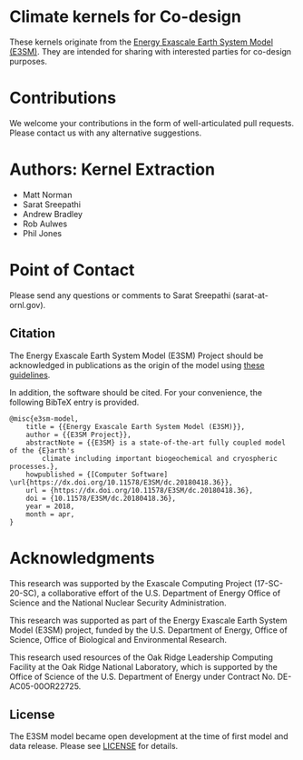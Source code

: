 # Climate kernels for Co-design

These kernels originate from the [Energy Exascale Earth System Model (E3SM)](https://e3sm.org). 
They are intended for sharing with interested parties for co-design purposes. 

# Contributions
We welcome your contributions in the form of well-articulated pull requests. 
Please contact us with any alternative suggestions. 

# Authors: Kernel Extraction
* Matt Norman
* Sarat Sreepathi
* Andrew Bradley
* Rob Aulwes
* Phil Jones

# Point of Contact
Please send any questions or comments to Sarat Sreepathi (sarat-at-ornl.gov).

Citation
--------------------------------------------------------------------------------
The Energy Exascale Earth System Model (E3SM) Project should be acknowledged in
publications as the origin of the model using
[these guidelines](https://e3sm.org/resources/policies/acknowledge-e3sm/).

In addition, the software should be cited.  For your convenience,
the following BibTeX entry is provided.
```TeX
@misc{e3sm-model,
	title = {{Energy Exascale Earth System Model (E3SM)}},
	author = {{E3SM Project}},
	abstractNote = {{E3SM} is a state-of-the-art fully coupled model of the {E}arth's 
		climate including important biogeochemical and cryospheric processes.},
	howpublished = {[Computer Software] \url{https://dx.doi.org/10.11578/E3SM/dc.20180418.36}},
	url = {https://dx.doi.org/10.11578/E3SM/dc.20180418.36},
	doi = {10.11578/E3SM/dc.20180418.36},
	year = 2018,
	month = apr,
}
```

# Acknowledgments
This research was supported by the Exascale Computing Project (17-SC-20-SC), a collaborative effort of the U.S. Department of Energy Office of Science and the National Nuclear Security Administration.   


This research was supported as part of the Energy Exascale Earth System Model (E3SM) project, funded by the U.S. Department of Energy, Office of Science, Office of Biological and Environmental Research.  


This research used resources of the Oak Ridge Leadership Computing Facility at the Oak Ridge National Laboratory, which is supported by the Office of Science of the U.S. Department of Energy under Contract No. DE-AC05-00OR22725.  


License
--------------------------------------------------------------------------------
The E3SM model became open development at the time of first model and data release.
Please see [LICENSE](LICENSE) for details.

